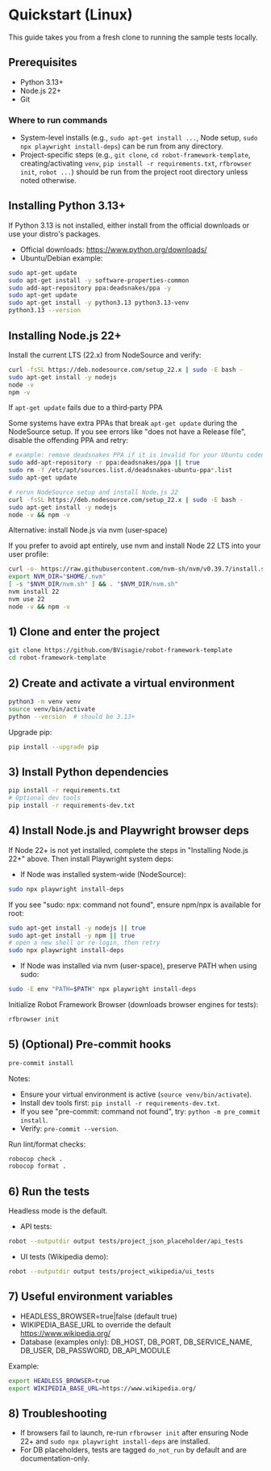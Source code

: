 # Quickstart (Linux)

This guide takes you from a fresh clone to running the sample tests locally.

## Prerequisites

- Python 3.13+
- Node.js 22+
- Git

### Where to run commands

- System-level installs (e.g., `sudo apt-get install ...`, Node setup, `sudo npx playwright install-deps`) can be run from any directory.
- Project-specific steps (e.g., `git clone`, `cd robot-framework-template`, creating/activating `venv`, `pip install -r requirements.txt`, `rfbrowser init`, `robot ...`) should be run from the project root directory unless noted otherwise.

## Installing Python 3.13+

If Python 3.13 is not installed, either install from the official downloads or use your distro's packages.

- Official downloads: https://www.python.org/downloads/
- Ubuntu/Debian example:

```sh
sudo apt-get update
sudo apt-get install -y software-properties-common
sudo add-apt-repository ppa:deadsnakes/ppa -y
sudo apt-get update
sudo apt-get install -y python3.13 python3.13-venv
python3.13 --version
```

## Installing Node.js 22+

Install the current LTS (22.x) from NodeSource and verify:

```sh
curl -fsSL https://deb.nodesource.com/setup_22.x | sudo -E bash -
sudo apt-get install -y nodejs
node -v
npm -v
```

If `apt-get update` fails due to a third‑party PPA

Some systems have extra PPAs that break `apt-get update` during the NodeSource setup. If you see errors like "does not have a Release file", disable the offending PPA and retry:

```sh
# example: remove deadsnakes PPA if it is invalid for your Ubuntu codename
sudo add-apt-repository -r ppa:deadsnakes/ppa || true
sudo rm -f /etc/apt/sources.list.d/deadsnakes-ubuntu-ppa*.list
sudo apt-get update

# rerun NodeSource setup and install Node.js 22
curl -fsSL https://deb.nodesource.com/setup_22.x | sudo -E bash -
sudo apt-get install -y nodejs
node -v && npm -v
```

Alternative: install Node.js via nvm (user‑space)

If you prefer to avoid apt entirely, use nvm and install Node 22 LTS into your user profile:

```sh
curl -o- https://raw.githubusercontent.com/nvm-sh/nvm/v0.39.7/install.sh | bash
export NVM_DIR="$HOME/.nvm"
[ -s "$NVM_DIR/nvm.sh" ] && . "$NVM_DIR/nvm.sh"
nvm install 22
nvm use 22
node -v && npm -v
```

## 1) Clone and enter the project

```sh
git clone https://github.com/BVisagie/robot-framework-template
cd robot-framework-template
```

## 2) Create and activate a virtual environment

```sh
python3 -m venv venv
source venv/bin/activate
python --version  # should be 3.13+
```

Upgrade pip:

```sh
pip install --upgrade pip
```

## 3) Install Python dependencies

```sh
pip install -r requirements.txt
# Optional dev tools
pip install -r requirements-dev.txt
```

## 4) Install Node.js and Playwright browser deps

If Node 22+ is not yet installed, complete the steps in "Installing Node.js 22+" above. Then install Playwright system deps:

- If Node was installed system-wide (NodeSource):

```sh
sudo npx playwright install-deps
```

If you see "sudo: npx: command not found", ensure npm/npx is available for root:

```sh
sudo apt-get install -y nodejs || true
sudo apt-get install -y npm || true
# open a new shell or re-login, then retry
sudo npx playwright install-deps
```

- If Node was installed via nvm (user-space), preserve PATH when using sudo:

```sh
sudo -E env "PATH=$PATH" npx playwright install-deps
```

Initialize Robot Framework Browser (downloads browser engines for tests):

```sh
rfbrowser init
```

## 5) (Optional) Pre-commit hooks

```sh
pre-commit install
```

Notes:

- Ensure your virtual environment is active (`source venv/bin/activate`).
- Install dev tools first: `pip install -r requirements-dev.txt`.
- If you see "pre-commit: command not found", try: `python -m pre_commit install`.
- Verify: `pre-commit --version`.

Run lint/format checks:

```sh
robocop check .
robocop format .
```

## 6) Run the tests

Headless mode is the default.

- API tests:

```sh
robot --outputdir output tests/project_json_placeholder/api_tests
```

- UI tests (Wikipedia demo):

```sh
robot --outputdir output tests/project_wikipedia/ui_tests
```

## 7) Useful environment variables

- HEADLESS_BROWSER=true|false (default true)
- WIKIPEDIA_BASE_URL to override the default https://www.wikipedia.org/
- Database (examples only): DB_HOST, DB_PORT, DB_SERVICE_NAME, DB_USER, DB_PASSWORD, DB_API_MODULE

Example:

```sh
export HEADLESS_BROWSER=true
export WIKIPEDIA_BASE_URL=https://www.wikipedia.org/
```

## 8) Troubleshooting

- If browsers fail to launch, re-run `rfbrowser init` after ensuring Node 22+ and `sudo npx playwright install-deps` are installed.
- For DB placeholders, tests are tagged `do_not_run` by default and are documentation-only.
